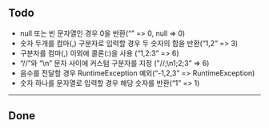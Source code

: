 ## Todo
- null 또는 빈 문자열인 경우 0을 반환(“” => 0, null => 0)
- 숫자 두개를 컴마(,) 구분자로 입력할 경우 두 숫자의 합을 반환(“1,2” => 3)
- 구분자를 컴마(,) 이외에 콜론(:)을 사용 (“1,2:3” => 6)
- “//”와 “\n” 문자 사이에 커스텀 구분자를 지정 ("//;\n1;2;3” => 6)
- 음수를 전달할 경우 RuntimeException 예외(“-1,2,3” => RuntimeException)
- 숫자 하나를 문자열로 입력할 경우 해당 숫자를 반환(“1” => 1)

---
## Done


